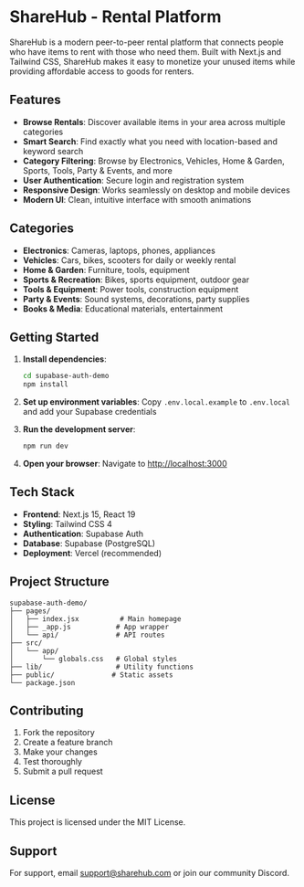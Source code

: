 # ShareHub - Rental Platform

ShareHub is a modern peer-to-peer rental platform that connects people who have items to rent with those who need them. Built with Next.js and Tailwind CSS, ShareHub makes it easy to monetize your unused items while providing affordable access to goods for renters.

## Features

- **Browse Rentals**: Discover available items in your area across multiple categories
- **Smart Search**: Find exactly what you need with location-based and keyword search
- **Category Filtering**: Browse by Electronics, Vehicles, Home & Garden, Sports, Tools, Party & Events, and more
- **User Authentication**: Secure login and registration system
- **Responsive Design**: Works seamlessly on desktop and mobile devices
- **Modern UI**: Clean, intuitive interface with smooth animations

## Categories

- **Electronics**: Cameras, laptops, phones, appliances
- **Vehicles**: Cars, bikes, scooters for daily or weekly rental
- **Home & Garden**: Furniture, tools, equipment
- **Sports & Recreation**: Bikes, sports equipment, outdoor gear
- **Tools & Equipment**: Power tools, construction equipment
- **Party & Events**: Sound systems, decorations, party supplies
- **Books & Media**: Educational materials, entertainment

## Getting Started

1. **Install dependencies**:
   ```bash
   cd supabase-auth-demo
   npm install
   ```

2. **Set up environment variables**:
   Copy `.env.local.example` to `.env.local` and add your Supabase credentials

3. **Run the development server**:
   ```bash
   npm run dev
   ```

4. **Open your browser**:
   Navigate to [http://localhost:3000](http://localhost:3000)

## Tech Stack

- **Frontend**: Next.js 15, React 19
- **Styling**: Tailwind CSS 4
- **Authentication**: Supabase Auth
- **Database**: Supabase (PostgreSQL)
- **Deployment**: Vercel (recommended)

## Project Structure

```
supabase-auth-demo/
├── pages/
│   ├── index.jsx          # Main homepage
│   ├── _app.js           # App wrapper
│   └── api/              # API routes
├── src/
│   └── app/
│       └── globals.css   # Global styles
├── lib/                  # Utility functions
├── public/              # Static assets
└── package.json
```

## Contributing

1. Fork the repository
2. Create a feature branch
3. Make your changes
4. Test thoroughly
5. Submit a pull request

## License

This project is licensed under the MIT License.

## Support

For support, email support@sharehub.com or join our community Discord.